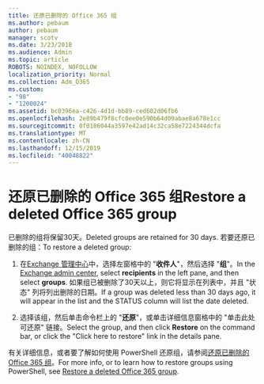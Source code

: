 ```yaml
---
title: 还原已删除的 Office 365 组
ms.author: pebaum
author: pebaum
manager: scotv
ms.date: 3/23/2018
ms.audience: Admin
ms.topic: article
ROBOTS: NOINDEX, NOFOLLOW
localization_priority: Normal
ms.collection: Adm_O365
ms.custom:
- "98"
- "1200024"
ms.assetid: bc0396ea-c426-4d1d-bb89-ced602d06fb6
ms.openlocfilehash: 2e89b479f8cfc0ee0e590b64d09abae8a678e1cc
ms.sourcegitcommit: 0f0186044a3597e42ad14c32ca58e7224344dcfa
ms.translationtype: MT
ms.contentlocale: zh-CN
ms.lasthandoff: 12/15/2019
ms.locfileid: "40048822"
---
```

# <a name="restore-a-deleted-office-365-group"></a><span data-ttu-id="10083-102">还原已删除的 Office 365 组</span><span class="sxs-lookup"><span data-stu-id="10083-102">Restore a deleted Office 365 group</span></span>

<span data-ttu-id="10083-103">已删除的组将保留30天。</span><span class="sxs-lookup"><span data-stu-id="10083-103">Deleted groups are retained for 30 days.</span></span> <span data-ttu-id="10083-104">若要还原已删除的组：</span><span class="sxs-lookup"><span data-stu-id="10083-104">To restore a deleted group:</span></span>
  
1. <span data-ttu-id="10083-105">在[Exchange 管理中心](https://outlook.office365.com/ecp/)中，选择左窗格中的 "**收件人**"，然后选择 "**组**"。</span><span class="sxs-lookup"><span data-stu-id="10083-105">In the [Exchange admin center](https://outlook.office365.com/ecp/), select **recipients** in the left pane, and then select **groups**.</span></span> <span data-ttu-id="10083-106">如果组已被删除了30天以上，则它将显示在列表中，并且 "状态" 列将列出删除的日期。</span><span class="sxs-lookup"><span data-stu-id="10083-106">If a group was deleted less than 30 days ago, it will appear in the list and the STATUS column will list the date deleted.</span></span>

2. <span data-ttu-id="10083-107">选择该组，然后单击命令栏上的 "**还原**"，或单击详细信息窗格中的 "单击此处可还原" 链接。</span><span class="sxs-lookup"><span data-stu-id="10083-107">Select the group, and then click **Restore** on the command bar, or click the "Click here to restore" link in the details pane.</span></span>

<span data-ttu-id="10083-108">有关详细信息，或者要了解如何使用 PowerShell 还原组，请参阅[还原已删除的 Office 365 组](https://go.microsoft.com/fwlink/?linkid=867802)。</span><span class="sxs-lookup"><span data-stu-id="10083-108">For more info, or to learn how to restore groups using PowerShell, see [Restore a deleted Office 365 group](https://go.microsoft.com/fwlink/?linkid=867802).</span></span>
  